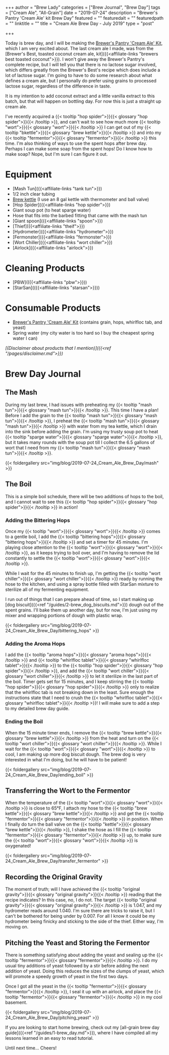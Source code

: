+++
author = "Brew Lady"
categories = ["Brew Journal", "Brew Day"]
tags = ["Cream Ale", "All-Grain"]
date = "2019-07-24"
description = "Brewer's Pantry 'Cream Ale' kit Brew Day"
featured = ""
featuredalt = ""
featuredpath = ""
linktitle = ""
title = "Cream Ale Brew Day - July 2019"
type = "post"

+++

<!-- folder for the images
{{< foldergallery src="img/blog/2019-07-24_Cream_Ale_Brew_Day/" >}}
-->

Today is brew day, and I will be making the [Brewer's Pantry 'Cream Ale' Kit](http://brewerspantry.com/brewers-pantry-recipe-kits/all-grain-kits/brewers-pantry-cream-ale), which I am very excited about. The last cream ale I made, was from the [Brewer's Best, toasted coconut cream ale, kit]({{<affiliate-links "brewers best toasted coconut">}}). I won't give away the Brewer's Pantry's complete recipe, but I will tell you that there is no lactose sugar involved, which differs greatly from the Brewer's Best's recipe which does include a lot of lactose sugar. I'm going to have to do some research about what defines a cream ale, but I personally do prefer using grains to processed lactose sugar, regardless of the difference in taste.

It is my intention to add coconut extract and a little vanilla extract to this batch, but that will happen on bottling day. For now this is just a straight up cream ale.

I've recently acquired a {{< tooltip "hop spider">}}{{< glossary "hop spider">}}{{< /tooltip >}}, and can't wait to see how much more {{< tooltip "wort">}}{{< glossary "wort">}}{{< /tooltip >}} I can get out of my {{< tooltip "bkettle">}}{{< glossary "brew kettle">}}{{< /tooltip >}} and into my {{< tooltip "fermentor">}}{{< glossary "fermentor">}}{{< /tooltip >}}
 this time. I'm also thinking of ways to use the spent hops after brew day. Perhaps I can make some soap from the spent hops! Do I know how to make soap? Nope, but I'm sure I can figure it out.

# Equipment
* [Mash Tun]({{<affiliate-links "tank tun">}})
* 1/2 inch clear tubing
* [Brew kettle](https://www.thehomebrewbeeracademy.ca/products/8-gallon-heavy-duty-ss-201-kettle?_pos=9&_sid=9f74a9e98&_ss=r) (I use an 8 gal kettle with thermometer and ball valve)
* [Hop Spider]({{<affiliate-links "hop spider">}})
* Giant soup pot (to heat sparge water)
* Hose that fits into the barbed fitting that came with the mash tun
* [Giant spoon]({{<affiliate-links "spoon">}})
* [Thief]({{<affiliate-links "theif">}})
* [Hydrometer]({{<affiliate-links "hydrometer">}})
* [Fermonster]({{<affiliate-links "fermonster">}})
* [Wort Chiller]({{<affiliate-links "wort chiller">}})
* [Airlock]({{<affiliate-links "airlock">}})

# Cleaning Products
* [PBW](({{<affiliate-links "pbw">}}))
* [StarSan](({{<affiliate-links "starsan">}}))

# Consumable Products
* [Brewer's Pantry 'Cream Ale' Kit](http://brewerspantry.com/brewers-pantry-recipe-kits/all-grain-kits/brewers-pantry-cream-ale) (contains grain, hops, whirlfloc tab, and yeast)
* Spring water (my city water is too hard so I buy the cheapest spring water I can)

_[(Disclaimer about products that I mention)]({{<ref "/pages/disclaimer.md">}})_

# Brew Day Journal

## The Mash

During my last brew, I had issues with preheating my {{< tooltip "mash tun">}}{{< glossary "mash tun">}}{{< /tooltip >}}. This time I have a plan! Before I add the grain to the {{< tooltip "mash tun">}}{{< glossary "mash tun">}}{{< /tooltip >}}, I preheat the {{< tooltip "mash tun">}}{{< glossary "mash tun">}}{{< /tooltip >}} with water from my tea kettle, which I drain into the sink before adding the grain. I'm using my trusty soup pot to heat {{< tooltip "sparge water">}}{{< glossary "sparge water">}}{{< /tooltip >}}, but it takes many rounds with the soup pot till I collect the 6.5 gallons of wort that I need from my {{< tooltip "mash tun">}}{{< glossary "mash tun">}}{{< /tooltip >}}.

{{< foldergallery src="img/blog/2019-07-24_Cream_Ale_Brew_Day/mash" >}}

## The Boil

This is a simple boil schedule, there will be two additions of hops to the boil, and I cannot wait to see this {{< tooltip "hop spider">}}{{< glossary "hop spider">}}{{< /tooltip >}} in action!

### Adding the Bittering Hops

Once my {{< tooltip "wort">}}{{< glossary "wort">}}{{< /tooltip >}} comes to a gentle boil, I add the {{< tooltip "bittering hops">}}{{< glossary "bittering hops">}}{{< /tooltip >}} and set a timer for 45 minutes. I'm playing close attention to the {{< tooltip "wort">}}{{< glossary "wort">}}{{< /tooltip >}}, as it keeps trying to boil over, and I'm having to remove the lid constantly to settle the {{< tooltip "wort">}}{{< glossary "wort">}}{{< /tooltip >}}.

While I wait for the 45 minutes to finish up, I'm getting the {{< tooltip "wort chiller">}}{{< glossary "wort chiller">}}{{< /tooltip >}} ready by running the hose to the kitchen, and using a spray bottle filled with StarSan mixture to sterilize all of my fermenting equipment.

I run out of things that I can prepare ahead of time, so I start making up [dog biscuit]({{<ref "/guides/2-brew_dog_biscuits.md">}}) dough out of the spent grains. I'll bake them up another day, but for now, I'm just using my mixer and wrapping portions of dough with plastic wrap.

{{< foldergallery src="img/blog/2019-07-24_Cream_Ale_Brew_Day/bittering_hops" >}}

### Adding the Aroma Hops

I add the {{< tooltip "aroma hops">}}{{< glossary "aroma hops">}}{{< /tooltip >}} and {{< tooltip "whirlfloc tablet">}}{{< glossary "whirlfloc tablet">}}{{< /tooltip >}} to the {{< tooltip "hop spider">}}{{< glossary "hop spider">}}{{< /tooltip >}}, and add the {{< tooltip "wort chiller">}}{{< glossary "wort chiller">}}{{< /tooltip >}} to let it sterilize in the last part of the boil. Timer gets set for 15 minutes, and I keep stirring the {{< tooltip "hop spider">}}{{< glossary "hop spider">}}{{< /tooltip >}} only to realize that the whirlfloc tab is not breaking down in the least. Sure enough the instructions state that I need to crush the {{< tooltip "whirlfloc tablet">}}{{< glossary "whirlfloc tablet">}}{{< /tooltip >}}! I will make sure to add a step to my detailed brew day guide.

### Ending the Boil

When the 15 minute timer ends, I remove the {{< tooltip "brew kettle">}}{{< glossary "brew kettle">}}{{< /tooltip >}} from the heat and turn on the {{< tooltip "wort chiller">}}{{< glossary "wort chiller">}}{{< /tooltip >}}. While I wait for the {{< tooltip "wort">}}{{< glossary "wort">}}{{< /tooltip >}} to cool, I am making up more dog biscuit dough. The brew dog is very interested in what I'm doing, but he will have to be patient!

{{< foldergallery src="img/blog/2019-07-24_Cream_Ale_Brew_Day/ending_boil" >}}

## Transferring the Wort to the Fermentor

When the temperature of the {{< tooltip "wort">}}{{< glossary "wort">}}{{< /tooltip >}} is close to 65&deg;F, I attach my hose to the {{< tooltip "brew kettle">}}{{< glossary "brew kettle">}}{{< /tooltip >}} and get the {{< tooltip "fermentor">}}{{< glossary "fermentor">}}{{< /tooltip >}} in position. When I finally do turn the ball valve on the {{< tooltip "kettle">}}{{< glossary "brew kettle">}}{{< /tooltip >}}, I shake the hose as I fill the {{< tooltip "fermentor">}}{{< glossary "fermentor">}}{{< /tooltip >}} up, to make sure the {{< tooltip "wort">}}{{< glossary "wort">}}{{< /tooltip >}} is oxygenated!

{{< foldergallery src="img/blog/2019-07-24_Cream_Ale_Brew_Day/transfer_fermentor" >}}

## Recording the Original Gravity

The moment of truth; will I have achieved the {{< tooltip "original gravity">}}{{< glossary "original gravity">}}{{< /tooltip >}} reading that the recipe indicates? In this case, no, I do not. The target {{< tooltip "original gravity">}}{{< glossary "original gravity">}}{{< /tooltip >}} is 1.047, and my hydrometer reads around 1.040. I'm sure there are tricks to raise it, but I can't be bothered for being under by 0.007. For all I know it could be my hydrometer being finicky and sticking to the side of the thief. Either way, I'm moving on.

## Pitching the Yeast and Storing the Fermentor

There is something satisfying about adding the yeast and sealing up the {{< tooltip "fermentor">}}{{< glossary "fermentor">}}{{< /tooltip >}}. I do my usual tiny additions of yeast followed by a stir before adding the next addition of yeast. Doing this reduces the sizes of the clumps of yeast, which will promote a speedy growth of yeast in the first two days. 

Once I got all the yeast in the {{< tooltip "fermentor">}}{{< glossary "fermentor">}}{{< /tooltip >}}, I seal it up with an airlock, and place the {{< tooltip "fermentor">}}{{< glossary "fermentor">}}{{< /tooltip >}} in my cool basement.

{{< foldergallery src="img/blog/2019-07-24_Cream_Ale_Brew_Day/pitching_yeast" >}}

If you are looking to start home brewing, check out my [all-grain brew day guide]({{<ref "/guides/1-brew_day.md">}}), where I have compiled all my lessons learned in an easy to read tutorial.

Until next time... Cheers!